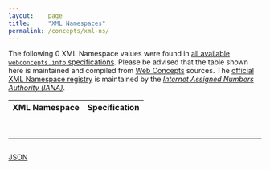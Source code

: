 ```yaml
---
layout:    page
title:     "XML Namespaces"
permalink: /concepts/xml-ns/
---
```




The following 0 XML Namespace values were found in [all available `webconcepts.info` specifications](/specs). Please be advised that the table shown here is maintained and compiled from [Web Concepts](/) sources. The [official XML Namespace registry](https://www.iana.org/assignments/xml-registry/xml-registry.xhtml#ns) is maintained by the [*Internet Assigned Numbers Authority (IANA)*](http://www.iana.org/).

XML Namespace | Specification
-------: | :-------

<br/>
<hr/>

<p style="float : left"><a href="../xml-ns.json" title="JSON representing all values for this Web Concept">JSON</a></p>
